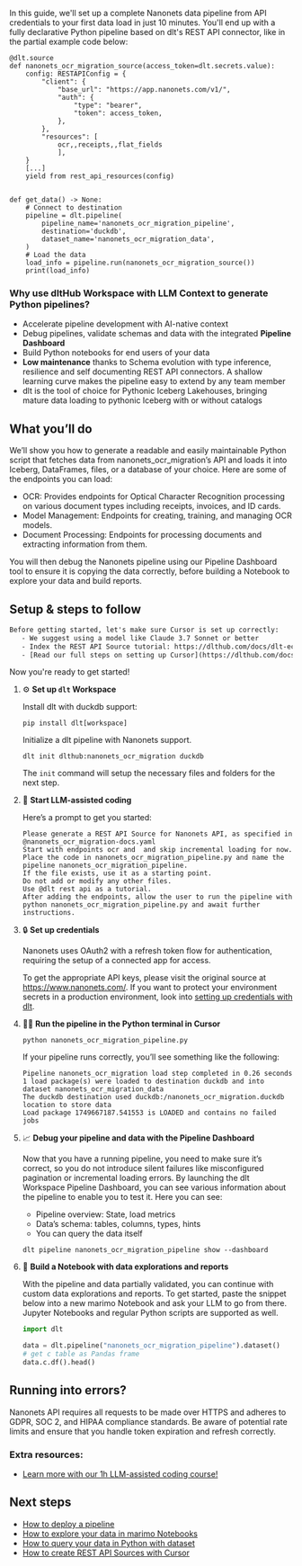 In this guide, we'll set up a complete Nanonets data pipeline from API credentials to your first data load in just 10 minutes. You'll end up with a fully declarative Python pipeline based on dlt's REST API connector, like in the partial example code below:

```python-outcome
@dlt.source
def nanonets_ocr_migration_source(access_token=dlt.secrets.value):
    config: RESTAPIConfig = {
        "client": {
            "base_url": "https://app.nanonets.com/v1/",
            "auth": {
                "type": "bearer",
                "token": access_token,
            },
        },
        "resources": [
            ocr,,receipts,,flat_fields
            ],
    }
    [...]
    yield from rest_api_resources(config)


def get_data() -> None:
    # Connect to destination
    pipeline = dlt.pipeline(
        pipeline_name='nanonets_ocr_migration_pipeline',
        destination='duckdb',
        dataset_name='nanonets_ocr_migration_data', 
    )
    # Load the data
    load_info = pipeline.run(nanonets_ocr_migration_source())
    print(load_info) 
```

### Why use dltHub Workspace with LLM Context to generate Python pipelines?

- Accelerate pipeline development with AI-native context
- Debug pipelines, validate schemas and data with the integrated **Pipeline Dashboard**
- Build Python notebooks for end users of your data
- **Low maintenance** thanks to Schema evolution with type inference, resilience and self documenting REST API connectors. A shallow learning curve makes the pipeline easy to extend by any team member
- dlt is the tool of choice for Pythonic Iceberg Lakehouses, bringing mature data loading to pythonic Iceberg with or without catalogs

## What you’ll do

We’ll show you how to generate a readable and easily maintainable Python script that fetches data from nanonets_ocr_migration’s API and loads it into Iceberg, DataFrames, files, or a database of your choice. Here are some of the endpoints you can load:

- OCR: Provides endpoints for Optical Character Recognition processing on various document types including receipts, invoices, and ID cards.
- Model Management: Endpoints for creating, training, and managing OCR models.
- Document Processing: Endpoints for processing documents and extracting information from them.

You will then debug the Nanonets pipeline using our Pipeline Dashboard tool to ensure it is copying the data correctly, before building a Notebook to explore your data and build reports.

## Setup & steps to follow

```default
Before getting started, let's make sure Cursor is set up correctly:
   - We suggest using a model like Claude 3.7 Sonnet or better
   - Index the REST API Source tutorial: https://dlthub.com/docs/dlt-ecosystem/verified-sources/rest_api/ and add it to context as **@dlt rest api**
   - [Read our full steps on setting up Cursor](https://dlthub.com/docs/dlt-ecosystem/llm-tooling/cursor-restapi#23-configuring-cursor-with-documentation)
```

Now you're ready to get started!

1. ⚙️ **Set up `dlt` Workspace**
    
    Install dlt with duckdb support:
    ```shell
    pip install dlt[workspace]
    ```

    Initialize a dlt pipeline with Nanonets support.
    ```shell
    dlt init dlthub:nanonets_ocr_migration duckdb
    ```

    The `init` command will setup the necessary files and folders for the next step.
    
2. 🤠 **Start LLM-assisted coding**
    
    Here’s a prompt to get you started:
    
    ```prompt
    Please generate a REST API Source for Nanonets API, as specified in @nanonets_ocr_migration-docs.yaml 
    Start with endpoints ocr and  and skip incremental loading for now. 
    Place the code in nanonets_ocr_migration_pipeline.py and name the pipeline nanonets_ocr_migration_pipeline. 
    If the file exists, use it as a starting point. 
    Do not add or modify any other files. 
    Use @dlt rest api as a tutorial. 
    After adding the endpoints, allow the user to run the pipeline with python nanonets_ocr_migration_pipeline.py and await further instructions.
    ```

    
3. 🔒 **Set up credentials** 
    
    Nanonets uses OAuth2 with a refresh token flow for authentication, requiring the setup of a connected app for access.
    
    To get the appropriate API keys, please visit the original source at https://www.nanonets.com/.
    If you want to protect your environment secrets in a production environment, look into [setting up credentials with dlt](https://dlthub.com/docs/walkthroughs/add_credentials).
    
4. 🏃‍♀️ **Run the pipeline in the Python terminal in Cursor**
    
    ```shell
    python nanonets_ocr_migration_pipeline.py
    ```
    
    If your pipeline runs correctly, you’ll see something like the following:
    
    ```shell
    Pipeline nanonets_ocr_migration load step completed in 0.26 seconds
    1 load package(s) were loaded to destination duckdb and into dataset nanonets_ocr_migration_data
    The duckdb destination used duckdb:/nanonets_ocr_migration.duckdb location to store data
    Load package 1749667187.541553 is LOADED and contains no failed jobs
    ```
    
5. 📈 **Debug your pipeline and data with the Pipeline Dashboard**

    Now that you have a running pipeline, you need to make sure it’s correct, so you do not introduce silent failures like misconfigured pagination or incremental loading errors. By launching the dlt Workspace Pipeline Dashboard, you can see various information about the pipeline to enable you to test it. Here you can see:
    - Pipeline overview: State, load metrics
    - Data’s schema: tables, columns, types, hints
    - You can query the data itself
    
    ```shell
    dlt pipeline nanonets_ocr_migration_pipeline show --dashboard
    ```
    
6. 🐍 **Build a Notebook with data explorations and reports**

    With the pipeline and data partially validated, you can continue with custom data explorations and reports. To get started, paste the snippet below into a new marimo Notebook and ask your LLM to go from there. Jupyter Notebooks and regular Python scripts are supported as well.

    
    ```python
    import dlt

   data = dlt.pipeline("nanonets_ocr_migration_pipeline").dataset()
   # get c table as Pandas frame
   data.c.df().head()
    ```

## Running into errors?

Nanonets API requires all requests to be made over HTTPS and adheres to GDPR, SOC 2, and HIPAA compliance standards. Be aware of potential rate limits and ensure that you handle token expiration and refresh correctly.

### Extra resources:

- [Learn more with our 1h LLM-assisted coding course!](https://www.youtube.com/watch?v=GGid70rnJuM)

## Next steps

- [How to deploy a pipeline](https://dlthub.com/docs/walkthroughs/deploy-a-pipeline)
- [How to explore your data in marimo Notebooks](https://dlthub.com/docs/general-usage/dataset-access/marimo)
- [How to query your data in Python with dataset](https://dlthub.com/docs/general-usage/dataset-access/dataset)
- [How to create REST API Sources with Cursor](https://dlthub.com/docs/dlt-ecosystem/llm-tooling/cursor-restapi)